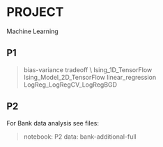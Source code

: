 # PROJECT 

Machine Learning  

## **P1**
>bias-variance tradeoff \\
>Ising_1D_TensorFlow
>Ising_Model_2D_TensorFlow
>linear_regression
>LogReg_LogRegCV_LogRegBGD

## **P2**
For Bank data analysis see files: 
>notebook: P2 
>data: bank-additional-full 

